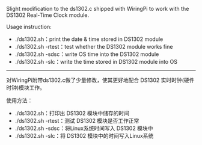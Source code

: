 Slight modification to the ds1302.c shipped with WiringPi to work with the DS1302 Real-Time Clock module.

Usage instruction:
* ./ds1302.sh：print the date & time stored in DS1302 module
* ./ds1302.sh -rtest：test whether the DS1302 module works fine
* ./ds1302.sh -sdsc：write OS time into the DS1302 module
* ./ds1302.sh -slc：write the time stored in DS1302 module into OS


****

对WiringPi附带ds1302.c做了少量修改，使其更好地配合 DS1302 实时时钟(硬件时钟)模块工作。

使用方法：
* ./ds1302.sh：打印出 DS1302 模块中储存的时间
* ./ds1302.sh -rtest：测试 DS1302 模块是否工作正常
* ./ds1302.sh -sdsc：将Linux系统时间写入 DS1302 模块中
* ./ds1302.sh -slc：将 DS1302 模块中的时间写入Linux系统
